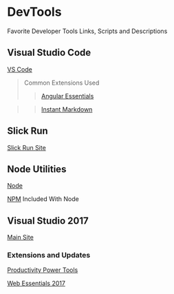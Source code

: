 # DevTools
Favorite Developer Tools Links, Scripts and Descriptions
## Visual Studio Code

[VS Code](https://code.visualstudio.com/)
>Common Extensions Used
>>[Angular Essentials](https://marketplace.visualstudio.com/items?itemName=johnpapa.angular-essentials)

>>[Instant Markdown](https://marketplace.visualstudio.com/items?itemName=dbankier.vscode-instant-markdown)

## Slick Run

[Slick Run Site](https://www.bayden.com/SlickRun/)

## Node Utilities
[Node](https://nodejs.org/en/)

[NPM](https://www.npmjs.com/) Included With Node

## Visual Studio 2017

[Main Site](https://my.visualstudio.com)
### Extensions and Updates
[Productivity Power Tools](https://marketplace.visualstudio.com/items?itemName=VisualStudioProductTeam.ProductivityPowerPack2017)

[Web Essentials 2017](https://marketplace.visualstudio.com/items?itemName=MadsKristensen.WebExtensionPack2017)
